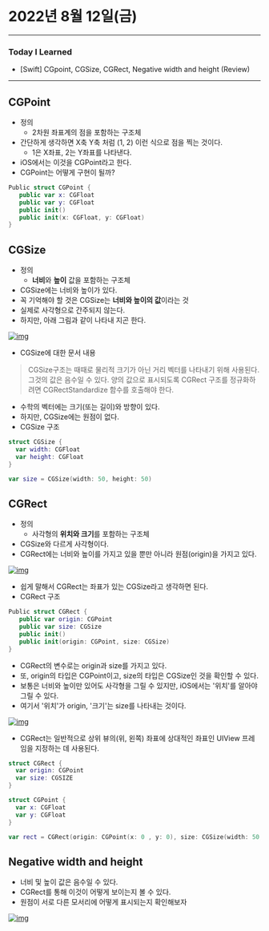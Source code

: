 # 2022년 8월 12일(금)

---

### Today I Learned

- [Swift] CGpoint, CGSize, CGRect, Negative width and height (Review)

---

## CGPoint

- 정의
  - 2차원 좌표계의 점을 포함하는 구조체
- 간단하게 생각하면 X축 Y축 처럼 (1, 2) 이런 식으로 점을 찍는 것이다.
  - 1은 X좌표, 2는 Y좌표를 나타낸다.
- iOS에서는 이것을 CGPoint라고 한다.
- CGPoint는 어떻게 구현이 될까?

```swift
Public struct CGPoint {
   public var x: CGFloat
   public var y: CGFloat
   public init()
   public init(x: CGFloat, y: CGFloat)
}
```



## CGSize

- 정의
  - **너비**와 **높이** 값을 포함하는 구조체
- CGSize에는 너비와 높이가 있다.
- 꼭 기억해야 할 것은 CGSize는 **너비와 높이의 값**이라는 것
- 실제로 사각형으로 간주되지 않는다.
- 하지만, 아래 그림과 같이 나타내 지곤 한다.

[![img](https://camo.githubusercontent.com/ab59fc386efb3745cff096789adbeaad30a34aeffae26c10b15a280e3c229794/68747470733a2f2f696d67312e6461756d63646e2e6e65742f7468756d622f523132383078302f3f73636f64653d6d746973746f72793226666e616d653d6874747073253341253246253246626c6f672e6b616b616f63646e2e6e6574253246646e253246535159354525324662747131523975617865592532467169543834484f36574c5133707571495571506c4c6b253246696d672e706e67)](https://camo.githubusercontent.com/ab59fc386efb3745cff096789adbeaad30a34aeffae26c10b15a280e3c229794/68747470733a2f2f696d67312e6461756d63646e2e6e65742f7468756d622f523132383078302f3f73636f64653d6d746973746f72793226666e616d653d6874747073253341253246253246626c6f672e6b616b616f63646e2e6e6574253246646e253246535159354525324662747131523975617865592532467169543834484f36574c5133707571495571506c4c6b253246696d672e706e67)

- CGSize에 대한 문서 내용

> CGSize구조는 때때로 물리적 크기가 아닌 거리 벡터를 나타내기 위해 사용된다. 그것의 값은 음수일 수 있다. 양의 값으로 표시되도록 CGRect 구조를 정규화하려면 CGRectStandardize 함수를 호출해야 한다.

- 수학의 벡터에는 크기(또는 길이)와 방향이 있다.
- 하지만, CGSize에는 원점이 없다.
- CGSize 구조

```swift
struct CGSize {
  var width: CGFloat
  var height: CGFloat
}

var size = CGSize(width: 50, height: 50)
```



## CGRect

- 정의
  - 사각형의 **위치와 크기**를 포함하는 구조체
- CGSize와 다르게 사각형이다.
- CGRect에는 너비와 높이를 가지고 있을 뿐만 아니라 원점(origin)을 가지고 있다.

[![img](https://camo.githubusercontent.com/48144226dbf8ba49bb4eb4ea3e915eb91295501696eed789cec9d6d951a4804e/68747470733a2f2f696d67312e6461756d63646e2e6e65742f7468756d622f523132383078302f3f73636f64653d6d746973746f72793226666e616d653d6874747073253341253246253246626c6f672e6b616b616f63646e2e6e6574253246646e253246635a35576a66253246627471314a57526d6d4c74253246726e757455516a6d3744484536383748503277627931253246696d672e706e67)](https://camo.githubusercontent.com/48144226dbf8ba49bb4eb4ea3e915eb91295501696eed789cec9d6d951a4804e/68747470733a2f2f696d67312e6461756d63646e2e6e65742f7468756d622f523132383078302f3f73636f64653d6d746973746f72793226666e616d653d6874747073253341253246253246626c6f672e6b616b616f63646e2e6e6574253246646e253246635a35576a66253246627471314a57526d6d4c74253246726e757455516a6d3744484536383748503277627931253246696d672e706e67)

- 쉽게 말해서 CGRect는 좌표가 있는 CGSize라고 생각하면 된다.
- CGRect 구조

```swift
Public struct CGRect {
   public var origin: CGPoint
   public var size: CGSize
   public init()
   public init(origin: CGPoint, size: CGSize)
}
```

- CGRect의 변수로는 origin과 size를 가지고 있다.
- 또, origin의 타입은 CGPoint이고, size의 타입은 CGSize인 것을 확인할 수 있다.
- 보통은 너비와 높이만 있어도 사각형을 그릴 수 있지만, iOS에서는 '위치'를 알아야 그릴 수 있다.
- 여기서 '위치'가 origin, '크기'는 size를 나타내는 것이다.

[![img](https://camo.githubusercontent.com/b9940916fe1eb3c6f583bfff9bdc0ea48a891ce75c8be4bac24a80638821ac7a/68747470733a2f2f696d67312e6461756d63646e2e6e65742f7468756d622f523132383078302f3f73636f64653d6d746973746f72793226666e616d653d6874747073253341253246253246626c6f672e6b616b616f63646e2e6e6574253246646e25324663775051504325324662747131516e5459366a6c253246534f715277767845755847504b6942536d3774306e30253246696d672e706e67)](https://camo.githubusercontent.com/b9940916fe1eb3c6f583bfff9bdc0ea48a891ce75c8be4bac24a80638821ac7a/68747470733a2f2f696d67312e6461756d63646e2e6e65742f7468756d622f523132383078302f3f73636f64653d6d746973746f72793226666e616d653d6874747073253341253246253246626c6f672e6b616b616f63646e2e6e6574253246646e25324663775051504325324662747131516e5459366a6c253246534f715277767845755847504b6942536d3774306e30253246696d672e706e67)

- CGRect는 일반적으로 상위 뷰의(위, 왼쪽) 좌표에 상대적인 좌표인 UIView 프레임을 지정하는 데 사용된다.

```swift
struct CGRect {
  var origin: CGPoint
  var size: CGSIZE
}

struct CGPoint {
  var x: CGFloat 
  var y: CGFloat
}

var rect = CGRect(origin: CGPoint(x: 0 , y: 0), size: CGSize(width: 50, height: 50))
```



## Negative width and height

- 너비 및 높이 값은 음수일 수 있다.
- CGRect를 통해 이것이 어떻게 보이는지 볼 수 있다.
- 원점이 서로 다른 모서리에 어떻게 표시되는지 확인해보자

[![img](https://camo.githubusercontent.com/91738f4aa636649ac7eb25fc17fc83c5982bfc5f1c38e83f2e3dc0c68850cd44/68747470733a2f2f696d67312e6461756d63646e2e6e65742f7468756d622f523132383078302f3f73636f64653d6d746973746f72793226666e616d653d6874747073253341253246253246626c6f672e6b616b616f63646e2e6e6574253246646e253246637057743073253246627471314a574b6d6a625325324669323244434e484c7a663553656f4b4f4b6165594b30253246696d672e706e67)](https://camo.githubusercontent.com/91738f4aa636649ac7eb25fc17fc83c5982bfc5f1c38e83f2e3dc0c68850cd44/68747470733a2f2f696d67312e6461756d63646e2e6e65742f7468756d622f523132383078302f3f73636f64653d6d746973746f72793226666e616d653d6874747073253341253246253246626c6f672e6b616b616f63646e2e6e6574253246646e253246637057743073253246627471314a574b6d6a625325324669323244434e484c7a663553656f4b4f4b6165594b30253246696d672e706e67)